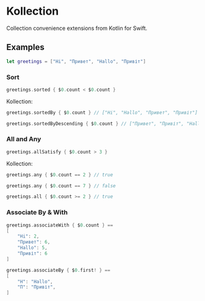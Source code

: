 # Kollection

Collection convenience extensions from Kotlin for Swift.

## Examples

```swift
let greetings = ["Hi", "Привет", "Hallo", "Привіт"]
```

### Sort

```swift 
greetings.sorted { $0.count < $0.count }
```

Kollection:
```swift 
greetings.sortedBy { $0.count } // ["Hi", "Hallo", "Привет", "Привіт"]

greetings.sortedByDescending { $0.count } // ["Привет", "Привіт", "Hallo", "Hi"]
```

### All and Any

```swift 
greetings.allSatisfy { $0.count > 3 }
```

Kollection:
```swift 
greetings.any { $0.count == 2 } // true

greetings.any { $0.count == 7 } // false

greetings.all { $0.count >= 2 } // true
```

### Associate By & With
```swift 
greetings.associateWith { $0.count } ==
[
    "Hi": 2,
    "Привет": 6,
    "Hallo": 5,
    "Привіт": 6
]

greetings.associateBy { $0.first! } ==
[
    "H": "Hallo",
    "П": "Привіт",
]
```
